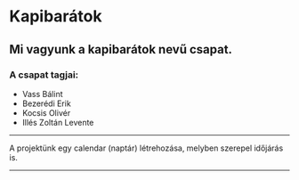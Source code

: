 # Kapibarátok

## Mi vagyunk a **kapibarátok** nevű csapat.<br>
### A csapat tagjai:
* Vass Bálint
* Bezerédi Erik
* Kocsis Olivér
* Illés Zoltán Levente

----------------------------------------

A projektünk egy calendar (naptár) létrehozása, melyben szerepel időjárás is.

----------------------------------------